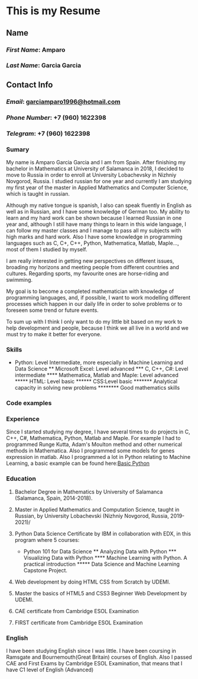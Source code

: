 # This is my Resume

## Name

### *First Name*: Amparo 

### *Last Name*: Garcia Garcia

## Contact Info

### *Email*: garciamparo1996@hotmail.com

### *Phone Number*: +7 (960) 1622398

### *Telegram*: +7 (960) 1622398

### Sumary

My name is Amparo Garcia Garcia and I am from Spain. After finishing my bachelor in Mathematics at University of Salamanca in 2018, I decided to move to Russia in order to enroll at University Lobachevsky in Nizhniy Novgorod, Russia.
I studied russian for one year and currently I am studying my first year of the master in Applied Mathematics and Computer Science, which is taught in russian. 

Although my native tongue is spanish, I also can speak fluently in English as well as in Russian, and I have some knowledge of German too. My ability to learn and my hard work can be shown because I learned Russian in one year and, although I still have many things to learn in this wide language, I can follow my master classes and I manage to pass all my subjects with high marks and hard work. Also I have some knowledge in programming languages such as C, C+, C++, Python, Mathematica, Matlab, Maple..., most of them I studied by myself.

I am really interested in getting new perspectives on different issues, broading my horizons and meeting people from different countries and cultures. Regarding sports, my favourite ones are horse-riding and swimming. 

My goal is to become a completed mathematician with knowledge of programming languages, and, if possible, I want to work modelling different processes which happen in our daily life in order to solve problems or to foreseen some trend or future events.

To sum up with I think I only want to do my little bit based on my work to help development and people, because I think we all live in a world and we must try to make it better for everyone.

### Skills

* Python: Level Intermediate, more especially in Machine Learning and Data Science
** Microsoft Excel: Level advanced
*** C, C++, C#: Level intermediate
**** Mathematica, Matlab and Maple: Level advanced
***** HTML: Level basic
****** CSS:Level basic
******* Analytical capacity in solving new problems
******** Good mathematics skills

### Code examples

### Experience

Since I started studying my degree, I have several times to do projects in C, C++, C#, Mathematica, Python, Matlab and Maple.
For example I had to programmed Runge Kutta, Adam's Moulton method and other numerical methods in Mathematica. Also I programmed some models for genes expression in matlab. Also I programmed a lot in Python relating to Machine Learning, a basic example can be found here:[Basic Python](https://github.com/amparogg/MachineLearning-)

### Education

 1. Bachelor Degree in Mathematics by University of Salamanca (Salamanca, Spain, 2014-2018).

 2. Master in Applied Mathematics and Computation Science, taught in Russian, by University Lobachevski (Nizhniy Novgorod, Russia, 2019-2021)/

 3. Python Data Science Certificate by IBM in collaboration with EDX, in this program where 5 courses:
    * Python 101 for Data Science
    ** Analyzing Data with Python
    *** Visualizing Data with Python
    **** Machine Learning with Python. A practical introduction
    ***** Data Science and Machine Learning Capstone Project.

 4. Web development by doing HTML CSS from Scratch by UDEMI.

 5. Master the basics of HTML5 and CSS3 Beginner Web Development by UDEMI.

 6. CAE certificate from Cambridge ESOL Examination

 7. FIRST certificate from Cambridge ESOL Examination

### English

I have been studying English since I was little. I have been coursing in Ramsgate and Bournemouth(Great Britain) courses of English. 
Also I passed CAE and First Exams by Cambridge ESOL Examination, that means that I have C1 level of English (Advanced)